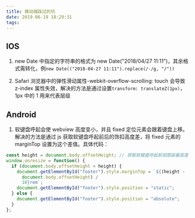 ```yaml
---
title: 移动端踩过的坑
date: 2019-06-19 18:29:31
tags:
---
```


## IOS

1. new Date 中指定的字符串的格式为 new Date("2018/04/27 11:11")，其余格式需转化，例`new Date(("2018-04-27 11:11").replace(/-/g, "/"))`

2. Safari 浏览器中的弹性滑动属性-webkit-overflow-scrolling: touch 会导致 z-index 属性失效，解决的方法是通过设置`transform: translateZ(1px)`，1px 中的 1 用来代表层级

## Android

1. 软键盘呼起会使 webview 高度变小，并且 fixed 定位元素会跟着键盘上移。解决的方法是通过 js 获取软键盘呼起前后的饰扣高度差，将 fixed 元素的 marginTop 设置为这个差值。具体代码：

```javascript
const height = document.body.offsetHeight; // 获取软键盘呼起前视图容器高度
window.onresize = function() {
  if (document.body.offsetHeight < height) {
    document.getElementById("footer").style.marginTop = `${(height -
      document.body.offsetHeight) /
      10}rem`;
    document.getElementById("footer").style.position = "static";
  } else {
    document.getElementById("footer").style.position = "absolute";
  }
};
```
